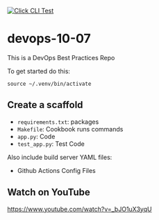 [![Click CLI Test](https://github.com/noahgift/devops-10-07/actions/workflows/blank.yml/badge.svg)](https://github.com/noahgift/devops-10-07/actions/workflows/blank.yml)

# devops-10-07
This is a DevOps Best Practices Repo

To get started do this:

`source ~/.venv/bin/activate`

## Create a scaffold

* `requirements.txt`: packages
* `Makefile`:  Cookbook runs commands
* `app.py`: Code
* `test_app.py`: Test Code

Also include build server YAML files:

* Github Actions Config Files

## Watch on YouTube

https://www.youtube.com/watch?v=_bJO1uX3yqU
